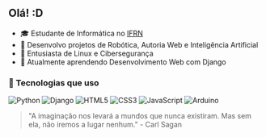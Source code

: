 ## Olá! :D
- 🎓 Estudante de Informática no [IFRN](https://portal.ifrn.edu.br/cursos/tecnicos/tecnico-integrado/informatica/)
- 🧪 Desenvolvo projetos de Robótica, Autoria Web e Inteligência Artificial
- 🐧 Entusiasta de Linux e Cibersegurança
- 🌱 Atualmente aprendendo Desenvolvimento Web com Django
### 🚀 Tecnologias que uso

![Python](https://img.shields.io/badge/Python-3670A0?style=for-the-badge&logo=python&logoColor=ffdd54)
![Django](https://img.shields.io/badge/Django-092E20?style=for-the-badge&logo=django&logoColor=white)
![HTML5](https://img.shields.io/badge/HTML5-E34F26?style=for-the-badge&logo=html5&logoColor=white)
![CSS3](https://img.shields.io/badge/CSS3-1572B6?style=for-the-badge&logo=css3&logoColor=white)
![JavaScript](https://img.shields.io/badge/JavaScript-F7DF1E?style=for-the-badge&logo=javascript&logoColor=black)
![Arduino](https://img.shields.io/badge/Arduino-00979D?style=for-the-badge&logo=arduino&logoColor=white)

> "A imaginação nos levará a mundos que nunca existiram. Mas sem ela, não iremos a lugar nenhum." - Carl Sagan


<!--
**analu42/analu42** is a ✨ _special_ ✨ repository because its `README.md` (this file) appears on your GitHub profile.

Here are some ideas to get you started:

- 🔭 I’m currently working on ...
- 🌱 I’m currently learning ...
- 👯 I’m looking to collaborate on ...
- 🤔 I’m looking for help with ...
- 💬 Ask me about ...
- 📫 How to reach me: ...
- 😄 Pronouns: ...
- ⚡ Fun fact: ...
-->
